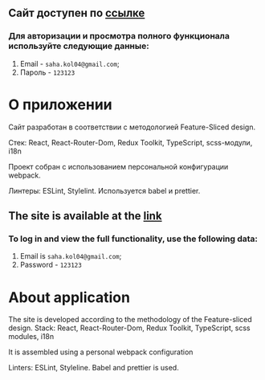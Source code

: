 ## Сайт доступен по [ссылке](https://teal-lamington-987097.netlify.app/)

### Для авторизации и просмотра полного функционала используйте следующие данные:
1. Email - `saha.kol04@gmail.com`;
2. Пароль - `123123`

# О приложении
Сайт разработан в соответствии с методологией Feature-Sliced design.

Стек: React, React-Router-Dom, Redux Toolkit, TypeScript, scss-модули, i18n

Проект собран с использованием персональной конфигурации webpack.

Линтеры: ESLint, Stylelint. Используется babel и prettier.

## The site is available at the [link](https://teal-lamington-987097.netlify.app/)

### To log in and view the full functionality, use the following data:
1. Email is `saha.kol04@gmail.com`;
2. Password - `123123`

# About application

The site is developed according to the methodology of the Feature-sliced design.
Stack: React, React-Router-Dom, Redux Toolkit, TypeScript, scss modules, i18n

It is assembled using a personal webpack configuration

Linters: ESLint, Styleline. Babel and prettier is used.


